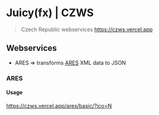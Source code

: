 # Juicy(fx) | CZWS

> Czech Republic webservices
> https://czws.vercel.app

## Webservices

- ARES ⇒ transforms [ARES](https://wwwinfo.mfcr.cz/ares/ares_es.html.cz) XML data to JSON

### ARES

#### Usage

https://czws.vercel.app/ares/basic/?ico=N
